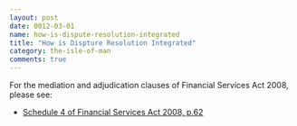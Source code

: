 ```yaml
---
layout: post
date: 0012-03-01
name: how-is-dispute-resolution-integrated
title: "How is Dispture Resolution Integrated"
category: the-isle-of-man
comments: true
---
```


For the mediation and adjudication clauses of Financial Services Act 2008, please see:

- [Schedule 4 of Financial Services Act 2008, p.62](https://legislation.gov.im/cms/images/LEGISLATION/PRINCIPAL/2008/2008-0008/FinancialServicesAct2008_8.pdf?zoom_highlight=Financial+services+Act#search=%22Financial%20services%20Act%22)
